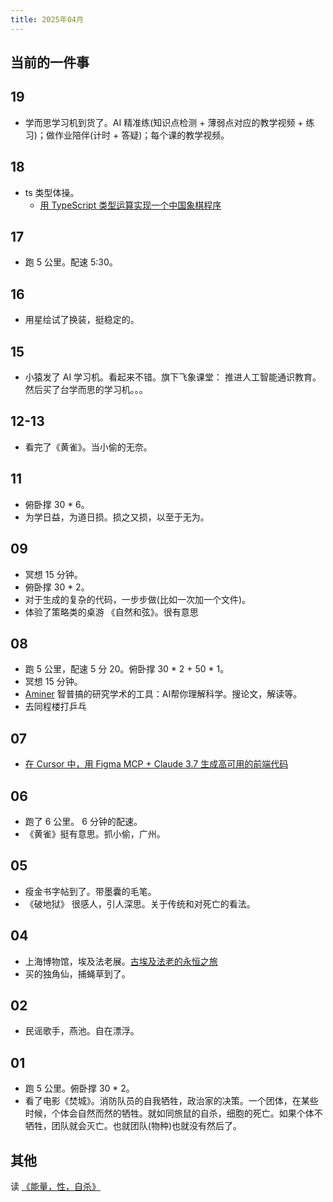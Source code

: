 ```yaml
---
title: 2025年04月
---
```


## 当前的一件事

## 19
* 学而思学习机到货了。AI 精准练(知识点检测 + 薄弱点对应的教学视频 + 练习)；做作业陪伴(计时 + 答疑)；每个课的教学视频。

## 18
* ts 类型体操。
  * [用 TypeScript 类型运算实现一个中国象棋程序](https://zhuanlan.zhihu.com/p/426966480)

## 17
* 跑 5 公里。配速 5:30。

## 16
* 用星绘试了换装，挺稳定的。

## 15
* 小猿发了 AI 学习机。看起来不错。旗下飞象课堂： 推进人工智能通识教育。 然后买了台学而思的学习机。。。

## 12-13
*  看完了《黄雀》。当小偷的无奈。

## 11
* 俯卧撑 30 * 6。
* 为学日益，为道日损。损之又损，以至于无为。

## 09
* 冥想 15 分钟。
* 俯卧撑 30 * 2。
* 对于生成的复杂的代码，一步步做(比如一次加一个文件)。
* 体验了策略类的桌游 《自然和弦》。很有意思

## 08
* 跑 5 公里，配速 5 分 20。俯卧撑 30 * 2 + 50 * 1。
* 冥想 15 分钟。
* [Aminer](https://www.aminer.cn/) 智普搞的研究学术的工具：AI帮你理解科学。搜论文，解读等。
* 去同程楼打乒乓

## 07
* [在 Cursor 中，用 Figma MCP + Claude 3.7 生成高可用的前端代码](../../../text/l/llm-gen-code.md#在-cursor-中用-figma-mcp--claude-37-生成高可用的前端代码)

## 06
* 跑了 6 公里。 6 分钟的配速。
* 《黄雀》挺有意思。抓小偷，广州。

## 05
* 瘦金书字帖到了。带墨囊的毛笔。
* 《破地狱》 很感人，引人深思。关于传统和对死亡的看法。

## 04
* 上海博物馆，埃及法老展。[古埃及法老的永恒之旅](../../../text/a/ancient-egyptian-pharaoh.md)
* 买的独角仙，捕蝇草到了。

## 02
* 民谣歌手，燕池。自在漂浮。

## 01
* 跑 5 公里。俯卧撑 30 * 2。
* 看了电影《焚城》。消防队员的自我牺牲，政治家的决策。一个团体，在某些时候，个体会自然而然的牺牲。就如同旅鼠的自杀，细胞的死亡。如果个体不牺牲，团队就会灭亡。也就团队(物种)也就没有然后了。

## 其他
读 [《能量，性，自杀》](../../../text/p/power-sex-suicide.md)
